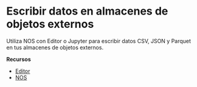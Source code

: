 Escribir datos en almacenes de objetos externos
===============================================

Utiliza NOS con Editor o Jupyter para escribir datos CSV, JSON y Parquet en tus almacenes de objetos externos.

**Recursos**

-   [Editor](https://docs.teradata.com/search/all?query=Editor&content-lang=en-US)
-   [NOS](https://docs.teradata.com/search/all?query=NOS&content-lang=en-US)
